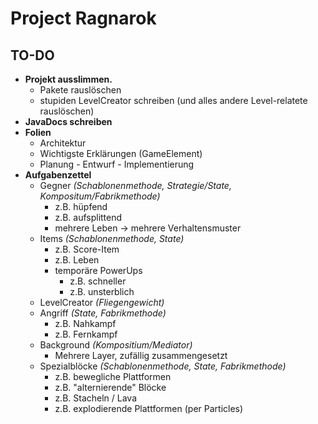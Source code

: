 # Project Ragnarok


## TO-DO

- **Projekt ausslimmen.**
  - Pakete rauslöschen
  - stupiden LevelCreator schreiben (und alles andere Level-relatete rauslöschen)
- **JavaDocs schreiben**
- **Folien**
  - Architektur
  - Wichtigste Erklärungen (GameElement)
  - Planung - Entwurf - Implementierung
- **Aufgabenzettel**
  - Gegner *(Schablonenmethode, Strategie/State, Kompositum/Fabrikmethode)*
    - z.B. hüpfend
    - z.B. aufsplittend
    - mehrere Leben -> mehrere Verhaltensmuster
  - Items *(Schablonenmethode, State)*
    - z.B. Score-Item
    - z.B. Leben
    - temporäre PowerUps
      - z.B. schneller
      - z.B. unsterblich
  - LevelCreator *(Fliegengewicht)*
  - Angriff *(State, Fabrikmethode)*
    - z.B. Nahkampf
    - z.B. Fernkampf
  - Background *(Kompositium/Mediator)*
    - Mehrere Layer, zufällig zusammengesetzt
  - Spezialblöcke *(Schablonenmethode, State, Fabrikmethode)*
    - z.B. bewegliche Plattformen
    - z.B. "alternierende" Blöcke
    - z.B. Stacheln / Lava
    - z.B. explodierende Plattformen (per Particles)
